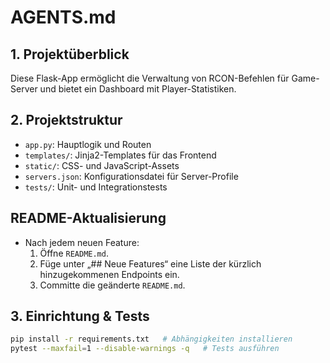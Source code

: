 # AGENTS.md

## 1. Projektüberblick
Diese Flask-App ermöglicht die Verwaltung von RCON-Befehlen für Game-Server und bietet ein Dashboard mit Player-Statistiken. 

## 2. Projektstruktur
- `app.py`: Hauptlogik und Routen  
- `templates/`: Jinja2-Templates für das Frontend  
- `static/`: CSS- und JavaScript-Assets  
- `servers.json`: Konfigurationsdatei für Server-Profile  
- `tests/`: Unit- und Integrationstests  

## README-Aktualisierung  
- Nach jedem neuen Feature:  
  1. Öffne `README.md`.  
  2. Füge unter „## Neue Features“ eine Liste der kürzlich hinzugekommenen Endpoints ein.  
  3. Committe die geänderte `README.md`.  


## 3. Einrichtung & Tests
```bash
pip install -r requirements.txt   # Abhängigkeiten installieren  
pytest --maxfail=1 --disable-warnings -q   # Tests ausführen  


